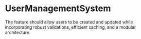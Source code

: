 # UserManagementSystem
The feature should allow users to be created and updated while incorporating robust validations, efficient caching, and a modular architecture.
